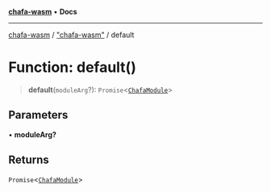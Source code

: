 [**chafa-wasm**](../../../README.md) • **Docs**

***

[chafa-wasm](../../../README.md) / ["chafa-wasm"](../README.md) / default

# Function: default()

> **default**(`moduleArg`?): `Promise`\<[`ChafaModule`](../../../interfaces/ChafaModule.md)\>

## Parameters

• **moduleArg?**

## Returns

`Promise`\<[`ChafaModule`](../../../interfaces/ChafaModule.md)\>
